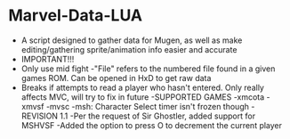 # Marvel-Data-LUA
- A script designed to gather data for Mugen, as well as make editing/gathering sprite/animation info easier and accurate
- IMPORTANT!!!
- Only use mid fight
-"File" refers to the numbered file found in a given games ROM. Can be opened in HxD to get raw data
- Breaks if attempts to read a player who hasn't entered. Only really affects MVC, will try to fix in future
-SUPPORTED GAMES
-xmcota
-xmvsf
-mvsc
-msh: Character Select timer isn't frozen though
-REVISION 1.1
-Per the request of Sir Ghostler, added support for MSHVSF
-Added the option to press O to decrement the current player
